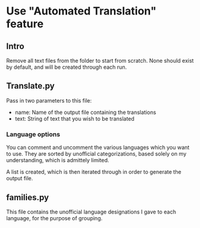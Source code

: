 # Use "Automated Translation" feature

## Intro
Remove all text files from the folder to start from scratch. None should exist by default, and will be created through each run.

## Translate.py
Pass in two parameters to this file:
 - name: Name of the output file containing the translations
 - text: String of text that you wish to be translated

### Language options
You can comment and uncomment the various languages which you want to use. They are sorted by unofficial categorizations, based solely on my understanding, which is admittely limited.

A list is created, which is then iterated through in order to generate the output file.

## families.py
This file contains the unofficial language designations I gave to each language, for the purpose of grouping.
